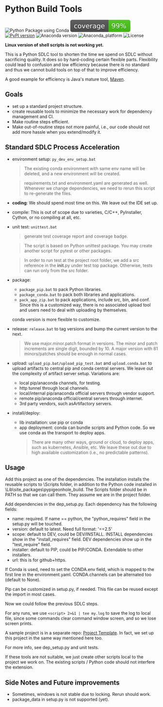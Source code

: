 # Python Build Tools

![Python Package using Conda](https://github.com/psilons/pypigeonhole-build/workflows/Python%20Package%20using%20Conda/badge.svg)
![Test Coverage](coverage.svg)
[![PyPI version](https://badge.fury.io/py/pypigeonhole-build.svg)](https://badge.fury.io/py/pypigeonhole-build)
![Anaconda version](https://anaconda.org/psilons/pypigeonhole-build/badges/version.svg)
![Anaconda_platform](https://anaconda.org/psilons/pypigeonhole-build/badges/platforms.svg)
![License](https://anaconda.org/psilons/pypigeonhole-build/badges/license.svg)

**Linux version of shell scripts is not working yet.**

This is a Python SDLC tool to shorten the time we spend on SDLC without
sacrificing quality. It does so by hard-coding certain flexible parts. 
Flexibility could lead to confusion and low efficiency because there is
no standard and thus we cannot build tools on top of that to improve
efficiency. 

A good example for efficiency is Java's mature tool, [Maven](http://maven.apache.org/).


## Goals

- set up a standard project structure. 
- create reusable tools to minimize the necessary work for dependency management 
  and CI.
- Make routine steps efficient.
- Make out-of-routine steps not more painful, i.e., our code should not add 
  more hassle when you extend/modify it.
  
  
## Standard SDLC Process Acceleration

- environment setup: ```py_dev_env_setup.bat```
  >The existing conda environment with same env name will be deleted, and a new 
  environment will be created.
  
  >requirements.txt and environment.yaml are generated as well. Whenever 
  we change dependencies, we need to rerun this script to re-generate the 
  files.


- **coding**: We should spend most time on this. We leave out the IDE set up.
- compile: This is out of scope due to varieties, C/C++, PyInstaller, Cython, 
  or no compiling at all, etc. 
- unit test: ```unittest.bat``` 
  >generate test coverage report and coverage badge.
  
  >The script is based on Python unittest package. You may create another 
  script for pytest or other packages.
  
  >In order to run test at the project root folder, we add a src reference in
  the __init__.py under test top package. Otherwise, tests can run only from
  the src folder.
  
  
- package: 
    - ```package_pip.bat``` to pack Python libraries.
    - ```package_conda.bat``` to pack both libraries and applications.
    - ```pack_app_zip.bat``` to pack applications, include src, bin, and conf.
      Since this is a customized way, there is no associated upload tool and 
      users need to deal with uploading by themselves.
      
  conda version is more flexible to customize.
- release: ```release.bat``` to tag versions and bump the current version to the 
  next. 
  >We use major.minor.patch format in versions. The minor and patch 
  increments are single digit, bounded by 10. A major version with 81 
  minors/patches should be enough in normal cases. 
- upload: ```upload_pip.bat/upload_pip_test.bat``` and ```upload.conda.bat``` 
  to upload artifacts to central pip and conda central servers. We leave
  out the complexity of artifact server setup. Variations are:
    - local pip/anaconda channels, for testing.
    - http tunnel through local channels.
    - local/internal pip/anaconda official servers through vendor support.
    - remote pip/anaconda official/central servers through internet.
    - 3rd party vendors, such asArtifactory servers.
- install/deploy: 
    - lib installation: use pip or conda
    - app deployment: conda can bundle scripts and Python code. So we use conda
      as the transport to deploy apps. 
      >There are many other ways, ground or cloud, to deploy apps, such as 
      kubernetes, Ansible, etc. We leave these out due to high available 
      customization (i.e., no predictable patterns).


## Usage

Add this project as one of the dependencies. The installation installs the
reusable scripts to <virtual env>\Scripts folder, in addition to the Python
code installed in <virtual env>\Lib\site_packages\pypigeonhole_build. The
Scripts folder should be in PATH so that we can call them. They assume we
are in the project folder. 

Add dependencies in the dep_setup.py. Each dependency has the following fields:
- name: required. If name == python, the "python_requires" field in the 
  setup.py will be touched.
- version: default to latest. Need full format: '==2.5'
- scope: default to DEV, could be DEV/INSTALL. INSTALL dependencies show in the
  "install_requires" field. DEV dependencies show up in the "test_require" 
  field.
- installer: default to PIP, could be PIP/CONDA. Extendable to other 
  installers.
- url: this is for github+https.

If Conda is used, need to set the CONDA.env field, which is mapped to the first
line in the environment.yaml. CONDA.channels can be alternated too (default to
None).

Pip can be customized in setup.py, if needed. This file can be reused except
the import in most cases.

Now we could follow the previous SDLC steps.

For any runs, we use ``` <script> 2>&1 | tee my.log ``` to save the log to
local file, since some commands clear command window screen, and so we lose 
screen prints.

A sample project is in a separate repo: 
[Project Template](https://github.com/psilons/pypigeonhole-proj-tmplt).
In fact, we set up this project in the same way mentioned here too.

For more info, see dep_setup.py and unit tests.

If these tools are not suitable, we just create other scripts local to the
project we work on. The existing scripts / Python code should not interfere
the extension.


## Side Notes and Future improvements

- Sometimes, windows is not stable due to locking. Rerun should work.
- package_data in setup.py is not supported (yet).
